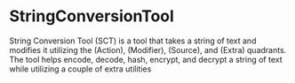 # StringConversionTool
String Conversion Tool (SCT) is a tool that takes a string of text and modifies it utilizing the (Action), (Modifier), (Source), and (Extra) quadrants. The tool helps encode, decode, hash, encrypt, and decrypt a string of text while utilizing a couple of extra utilities
